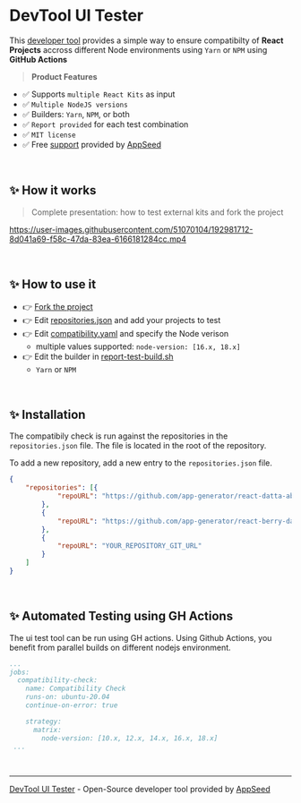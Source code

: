 # DevTool UI Tester

This [developer tool](https://appseed.us/developer-tools/) provides a simple way to ensure compatibilty of **React Projects** accross different Node environments using `Yarn` or `NPM` using **GitHub Actions**

> **Product Features**

- ✅ Supports `multiple React Kits` as input
- ✅ `Multiple NodeJS versions`
- ✅ Builders: `Yarn`, `NPM`, or both
- ✅ `Report provided` for each test combination
- ✅ `MIT license`
- ✅ Free [support](https://appseed.us/support/) provided by [AppSeed](https://appseed.us)

<br />

## ✨ How it works

> Complete presentation: how to test external kits and fork the project

https://user-images.githubusercontent.com/51070104/192981712-8d041a69-f58c-47da-83ea-6166181284cc.mp4

<br />

## ✨ How to use it

- 👉 [Fork the project](https://github.com/app-generator/devtool-ui-tester/generate) 
- 👉 Edit [repositories.json](./repositories.json) and add your projects to test
- 👉 Edit [compatibility.yaml](./.github/workflows/compatibility.yaml#L18) and specify the Node verison
  - multiple values supported: `node-version: [16.x, 18.x]`
- 👉 Edit the builder in [report-test-build.sh](./report-test-build.sh#L37)
  - `Yarn` or `NPM` 

<br />

## ✨ Installation

The compatibily check is run against the repositories in the `repositories.json` file. The file is located in the root of the repository.

To add a new repository, add a new entry to the `repositories.json` file. 

```json
{
    "repositories": [{
            "repoURL": "https://github.com/app-generator/react-datta-able.git"
        },
        {
            "repoURL": "https://github.com/app-generator/react-berry-dashboard.git"
        },
        {
            "repoURL": "YOUR_REPOSITORY_GIT_URL"
        }
    ]
}
```

<br />

## ✨ Automated Testing using GH Actions

The ui test tool can be run using GH actions. Using Github Actions, you benefit from parallel builds on different nodejs environment.
```yaml
...
jobs:
  compatibility-check:
    name: Compatibility Check
    runs-on: ubuntu-20.04
    continue-on-error: true

    strategy:
      matrix:
        node-version: [10.x, 12.x, 14.x, 16.x, 18.x]
 ...
```

<br />

--- 
[DevTool UI Tester](https://appseed.us/developer-tools/) - Open-Source developer tool provided by [AppSeed](https://appseed.us/)
